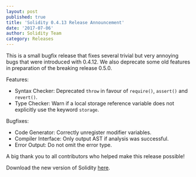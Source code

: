 ```yaml
---
layout: post
published: true
title: 'Solidity 0.4.13 Release Announcement'
date: '2017-07-06'
author: Solidity Team
category: Releases
---
```


This is a small bugfix release that fixes several trivial but very annoying bugs that were introduced with 0.4.12. We also deprecate some old features in preparation of the breaking release 0.5.0.

Features:
 * Syntax Checker: Deprecated ``throw`` in favour of ``require()``, ``assert()`` and ``revert()``.
 * Type Checker: Warn if a local storage reference variable does not explicitly use the keyword ``storage``.

Bugfixes:
 * Code Generator: Correctly unregister modifier variables.
 * Compiler Interface: Only output AST if analysis was successful.
 * Error Output: Do not omit the error type.



A big thank you to all contributors who helped make this release possible!

Download the new version of Solidity [here](https://github.com/ethereum/solidity/releases/tag/v0.4.13).
  